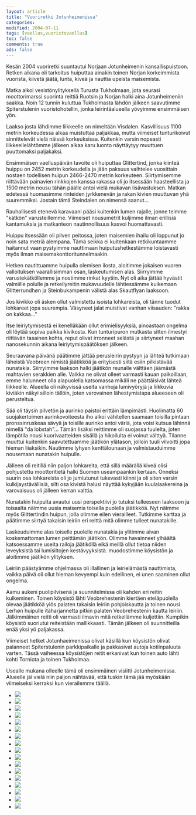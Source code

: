 ```yaml
--- 
layout: article 
title: "Vuoriretki Jotunheimenissa" 
categories: 
modified: 2004-07-11 
tags: [vaellus,vuoristovaellus]
toc: false 
comments: true 
ads: false 
--- 
```


Kesän 2004 vuoriretki suuntautui Norjaan Jotunheimenin
kansallispuistoon. Retken aikana oli tarkoitus huiputtaa ainakin toinen
Norjan korkeimmista vuorista, kiivetä jäätä, lunta, kiveä ja nauttia
upeista maisemista.

Matka alkoi vesistönylityksellä Turusta Tukholmaan, jota seurasi
moottorimarssi suorinta reittiä Ruotsin ja Norjan halki aina
Jotunheimeniin saakka. Noin 12 tunnin kuluttua Tukholmasta lähdön
jälkeen saavutimme Spiterstulenin vuoristohotellin, jonka
leirintäalueella yövyimme ensimmäisen yön.

Laakso josta lähdimme liikkeelle on nimeltään Visdalen. Kasvillisuus
1100 metrin korkeudessa alkaa muistuttaa paljakkaa, mutta viimeiset
tunturikoivut sinnittelevät vielä näissä korkeuksissa. Kuitenkin varsin
nopeasti liikkeellelähtömme jälkeen alkaa karu luonto näyttäytyy
muuttuen puuttomaksi paljakaksi.

Ensimmäisen vaelluspäivän tavoite oli huiputtaa Glittertind, jonka
kiinteä huippu on 2452 metrin korkeudella ja jään paksuus vaihtelee
vuosittain nostaen todellisen huipun 2466-2470 metrin korkeuteen.
Siirtymisemme riittävään painavien rinkkojen kanssa rakassa oli jo
itsessään haasteellista ja 1500 metrin nousu tähän päälle antoi vielä
mukavan lisävastuksen. Matkan edetessä huomasimme rinteiden jyrkkenevän
ja rakan kivien muuttuvan yhä suuremmiksi. Jostain tämä Steindalen on
nimensä saanut...

Rauhallisesti etenevä karavaani pääsi kuitenkin lumen rajalle, jonne
teimme "kätkön" varusteillemme. Viimeiset nousumetrit kuljimme ilman
erillisiä kantamuksia ja matkanteon nautinnollisuus kasvoi
huomattavasti.

Huippu itsessään oli pilven peitossa, joten maisemien ihailu oli
loppunut jo noin sata metriä alempana. Tämä seikka ei kuitenkaan
retkikuntaamme haitannut vaan pystyimme nauttimaan huiputushetkestämme
loistavasti myös ilman maisemakonttoritunnelmaakin.

Hetken nautittuamme huipulla olemisen ilosta, aloitimme jokaisen vuoren
valloituksen vaarallisimman osan, laskeutumisen alas. Siirryimme
varustekätköllemme ja nostimme rinkat kyytiin. Nyt oli aika jättää
hyvästit valmiille polulle ja retkeilyreitin mukavuudelle lähtiessämme
kulkemaan Glitterrundhøn ja Steinbukampenin välistä alas Skautflyan
laaksoon.

Jos kivikko oli äsken ollut valmistettu isoista lohkareista, oli tänne
tuodut lohkareet jopa suurempia. Väsyneet jalat muistivat vanhan
viisauden: "rakka on kakkaa..."

Itse leiriytymisestä ei kenelläkään ollut erimielisyyksiä, ainoastaan
ongelma oli löytää sopiva paikka kivikosta. Kun tunturipuron mutkasta
sitten ilmestyi riittävän tasainen kohta, reput olivat irronneet selästä
ja siirtyneet maahan nanosekunnin aikana leiriytymispäätöksen jälkeen.

Seuraavana päivänä päätimme jättää perusleirin pystyyn ja lähteä
tutkimaan läheistä Veobreen nimistä jäätikköä ja erityisesti siitä esiin
pilkistävää nunatakia. Siirryimme laakson halki jäätikön reunalle
välttäen jäämästä mahtavien serakkien alle. Vaikka ne olivat olleet
varmasti kauan paikoillaan, emme halunneet olla alapuolella katsomassa
mikäli ne päättäisivät lähteä liikkeelle. Alueella oli näkyvissä useita
vanhoja lumivyöryjä ja liikkuvia kiviäkin näkyi silloin tällöin, joten
varovainen lähestymistapa alueeseen oli perusteltua.

Sää oli täysin pilvetön ja aurinko paistoi erittäin lämpimästi.
Huolimatta 60 suojakertoimen aurinkovoiteesta iho alkoi vähitellen
saamaan toisilla pintaan pronssinruskeaa sävyä ja toisille aurinko antoi
väriä, jota voisi kutsua lähinnä nimellä "da lobstah"... Tämän lisäksi
reittimme oli suojassa tuulelta, joten lämpötila nousi kuorivaatteiden
sisällä ja hikoilulta ei voinut välttyä. Tilanne muuttui kuitenkin
saavutettuamme jäätikön ylätason, jolloin tuuli vilvoitti jopa hieman
liiaksikin. Nautimme lyhyen kenttälounaan ja valmistauduimme nousemaan
nunatakin huipulle.

Jälleen oli reitillä niin paljon lohkareita, että sillä määrällä kiveä
olisi pohjustettu moottoritietä halki Suomen useampaankin kertaan.
Onneksi suurin osa lohkareista oli jo jumiutunut tukevasti kiinni ja oli
siten varsin kulkijaystävällisiä, silti osa kivistä halusi näyttää
kykyjään kuulalaakereina ja varovaisuus oli jälleen kerran valttia.

Nunatakin huipulta avautui uusi perspektiivi jo tutuksi tulleeseen
laaksoon ja toisaalta näimme uusia maisemia toisella puolella jäätikköä.
Nyt näimme myös Glittertindin huipun, jolla olimme eilen vierailleet.
Tutkimme karttaa ja päätimme siirtyä takaisin leiriin eri reittä mitä
olimme tulleet nunatakille.

Laskeuduimme alas toiselle puolelle nunatakia ja ylitimme aivan
koskemattoman lumen peittämän jäätikön. Olimme havainneet ylhäältä
katsoessamme useita railoja jäätiköllä eikä meillä ollut tietoa niiden
leveyksistä tai lumisiltojen kestävyyksistä. muodostimme köysistön ja
aloitimme jäätikön ylityksen.

Leiriin päästyämme ohjelmassa oli illallinen ja leirielämästä
nauttimista, vaikka päivä oli ollut hieman kevyempi kuin edellinen, ei
unen saaminen ollut ongelma.

Aamu aukeni puolipilvisenä ja suunnitelmissa oli kahden eri reitin
kulkeminen. Toinen köysistö lähti Veobrehestenin kiertäen eteläpuolella
olevaa jäätikköä ylös palaten takaisin leiriin pohjoiskautta ja toinen
nousi Lerhøn huipulle itäharjannetta pitkin palaten Veobrehestenin
kautta leiriin. Jälkimmäinen reitti oli varmasti ilmavin mitä
retkellämme kuljettiin. Kumpikin köysistö suoriutui reiteistään
mallikkaasti. Tämän jälkeen oli suunnitteilla enää yksi yö paljakassa.

Viimeiset hetket Jotunhaeimenissa olivat käsillä kun köysistön olivat
palanneet Spiterstulenin parkkipaikalle ja pakkasivat autoja
kotiinpaluuta varten. Tässä vaiheessa köysistöjen reitit erkanivat kun
toinen auto lähti kohti Torniota ja toinen Tukholmaa.

Usealle mukana olleelle tämä oli ensimmäinen visiitti Jotunheimenissa.
Alueelle jäi vielä niin paljon nähtävää, että tuskin tämä jää myöskään
viimeiseksi kerraksi kun vierailemme täällä.

<div class="image-gallery">

-   [![](/Media/Default/ImageGalleries/vuoriretki-jotunheimenissa/Thumbnails/Vuoriretki%202004%20112.jpg)](/Media/Default/ImageGalleries/vuoriretki-jotunheimenissa/Vuoriretki%202004%20112.jpg)
-   [![](/Media/Default/ImageGalleries/vuoriretki-jotunheimenissa/Thumbnails/vuoriretki2004_01b.jpg)](/Media/Default/ImageGalleries/vuoriretki-jotunheimenissa/vuoriretki2004_01b.jpg)
-   [![](/Media/Default/ImageGalleries/vuoriretki-jotunheimenissa/Thumbnails/vuoriretki2004_02b.jpg)](/Media/Default/ImageGalleries/vuoriretki-jotunheimenissa/vuoriretki2004_02b.jpg)
-   [![](/Media/Default/ImageGalleries/vuoriretki-jotunheimenissa/Thumbnails/vuoriretki2004_05b.jpg)](/Media/Default/ImageGalleries/vuoriretki-jotunheimenissa/vuoriretki2004_05b.jpg)
-   [![](/Media/Default/ImageGalleries/vuoriretki-jotunheimenissa/Thumbnails/vuoriretki2004_06b.jpg)](/Media/Default/ImageGalleries/vuoriretki-jotunheimenissa/vuoriretki2004_06b.jpg)
-   [![](/Media/Default/ImageGalleries/vuoriretki-jotunheimenissa/Thumbnails/vuoriretki2004_07b.jpg)](/Media/Default/ImageGalleries/vuoriretki-jotunheimenissa/vuoriretki2004_07b.jpg)
-   [![](/Media/Default/ImageGalleries/vuoriretki-jotunheimenissa/Thumbnails/vuoriretki2004_08b.jpg)](/Media/Default/ImageGalleries/vuoriretki-jotunheimenissa/vuoriretki2004_08b.jpg)
-   [![](/Media/Default/ImageGalleries/vuoriretki-jotunheimenissa/Thumbnails/vuoriretki2004_09b.jpg)](/Media/Default/ImageGalleries/vuoriretki-jotunheimenissa/vuoriretki2004_09b.jpg)
-   [![](/Media/Default/ImageGalleries/vuoriretki-jotunheimenissa/Thumbnails/vuoriretki2004_10b.jpg)](/Media/Default/ImageGalleries/vuoriretki-jotunheimenissa/vuoriretki2004_10b.jpg)
-   [![](/Media/Default/ImageGalleries/vuoriretki-jotunheimenissa/Thumbnails/vuoriretki2004_11b.jpg)](/Media/Default/ImageGalleries/vuoriretki-jotunheimenissa/vuoriretki2004_11b.jpg)
-   [![](/Media/Default/ImageGalleries/vuoriretki-jotunheimenissa/Thumbnails/vuoriretki2004_12b.jpg)](/Media/Default/ImageGalleries/vuoriretki-jotunheimenissa/vuoriretki2004_12b.jpg)
-   [![](/Media/Default/ImageGalleries/vuoriretki-jotunheimenissa/Thumbnails/vuoriretki2004_14b.jpg)](/Media/Default/ImageGalleries/vuoriretki-jotunheimenissa/vuoriretki2004_14b.jpg)
-   [![](/Media/Default/ImageGalleries/vuoriretki-jotunheimenissa/Thumbnails/vuoriretki2004_15b.jpg)](/Media/Default/ImageGalleries/vuoriretki-jotunheimenissa/vuoriretki2004_15b.jpg)
-   [![](/Media/Default/ImageGalleries/vuoriretki-jotunheimenissa/Thumbnails/vuoriretki2004_16b.jpg)](/Media/Default/ImageGalleries/vuoriretki-jotunheimenissa/vuoriretki2004_16b.jpg)
-   [![](/Media/Default/ImageGalleries/vuoriretki-jotunheimenissa/Thumbnails/vuoriretki2004_17b.jpg)](/Media/Default/ImageGalleries/vuoriretki-jotunheimenissa/vuoriretki2004_17b.jpg)
-   [![](/Media/Default/ImageGalleries/vuoriretki-jotunheimenissa/Thumbnails/vuoriretki2004_18b.jpg)](/Media/Default/ImageGalleries/vuoriretki-jotunheimenissa/vuoriretki2004_18b.jpg)
-   [![](/Media/Default/ImageGalleries/vuoriretki-jotunheimenissa/Thumbnails/vuoriretki2004_19b.jpg)](/Media/Default/ImageGalleries/vuoriretki-jotunheimenissa/vuoriretki2004_19b.jpg)

</div>
